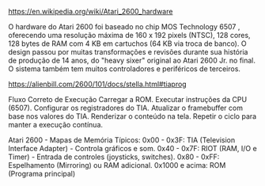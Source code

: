 
https://en.wikipedia.org/wiki/Atari_2600_hardware

O hardware do Atari 2600 foi baseado no chip MOS Technology 6507 , oferecendo uma resolução máxima de 160 x 192 pixels (NTSC), 128 cores, 128 bytes de RAM com 4 KB em cartuchos (64 KB via troca de banco). O design passou por muitas transformações e revisões durante sua história de produção de 14 anos, do "heavy sixer" original ao Atari 2600 Jr. no final. O sistema também tem muitos controladores e periféricos de terceiros.


https://alienbill.com/2600/101/docs/stella.html#tiaprog


Fluxo Correto de Execução
Carregar a ROM.
Executar instruções da CPU (6507).
Configurar os registradores do TIA.
Atualizar o framebuffer com base nos valores do TIA.
Renderizar o conteúdo na tela.
Repetir o ciclo para manter a execução contínua.


Atari 2600 - Mapas de Memória Típicos:
0x00 - 0x3F: TIA (Television Interface Adapter) - Controla gráficos e som.
0x40 - 0x7F: RIOT (RAM, I/O e Timer) - Entrada de controles (joysticks, switches).
0x80 - 0xFF: Espelhamento (Mirroring) ou RAM adicional.
0x1000 e acima: ROM (Programa principal)